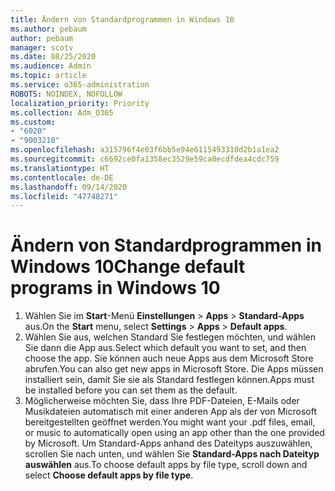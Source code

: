 ```yaml
---
title: Ändern von Standardprogrammen in Windows 10
ms.author: pebaum
author: pebaum
manager: scotv
ms.date: 08/25/2020
ms.audience: Admin
ms.topic: article
ms.service: o365-administration
ROBOTS: NOINDEX, NOFOLLOW
localization_priority: Priority
ms.collection: Adm_O365
ms.custom:
- "6020"
- "9003210"
ms.openlocfilehash: a315796f4e03f6bb5e94e6115493310d2b1a1ea2
ms.sourcegitcommit: c6692ce0fa1358ec3529e59ca0ecdfdea4cdc759
ms.translationtype: HT
ms.contentlocale: de-DE
ms.lasthandoff: 09/14/2020
ms.locfileid: "47748271"
---
```

# <a name="change-default-programs-in-windows-10"></a><span data-ttu-id="39fe0-102">Ändern von Standardprogrammen in Windows 10</span><span class="sxs-lookup"><span data-stu-id="39fe0-102">Change default programs in Windows 10</span></span>

1. <span data-ttu-id="39fe0-103">Wählen Sie im **Start**-Menü **Einstellungen** > **Apps** > **Standard-Apps** aus.</span><span class="sxs-lookup"><span data-stu-id="39fe0-103">On the  **Start**  menu, select **Settings** > **Apps** > **Default apps**.</span></span>
2. <span data-ttu-id="39fe0-104">Wählen Sie aus, welchen Standard Sie festlegen möchten, und wählen Sie dann die App aus.</span><span class="sxs-lookup"><span data-stu-id="39fe0-104">Select which default you want to set, and then choose the app.</span></span> <span data-ttu-id="39fe0-105">Sie können auch neue Apps aus dem Microsoft Store abrufen.</span><span class="sxs-lookup"><span data-stu-id="39fe0-105">You can also get new apps in Microsoft Store.</span></span> <span data-ttu-id="39fe0-106">Die Apps müssen installiert sein, damit Sie sie als Standard festlegen können.</span><span class="sxs-lookup"><span data-stu-id="39fe0-106">Apps must be installed before you can set them as the default.</span></span>
3. <span data-ttu-id="39fe0-107">Möglicherweise möchten Sie, dass Ihre PDF-Dateien, E-Mails oder Musikdateien automatisch mit einer anderen App als der von Microsoft bereitgestellten geöffnet werden.</span><span class="sxs-lookup"><span data-stu-id="39fe0-107">You might want your .pdf files, email, or music to automatically open using an app other than the one provided by Microsoft.</span></span> <span data-ttu-id="39fe0-108">Um Standard-Apps anhand des Dateityps auszuwählen, scrollen Sie nach unten, und wählen Sie **Standard-Apps nach Dateityp auswählen** aus.</span><span class="sxs-lookup"><span data-stu-id="39fe0-108">To choose default apps by file type, scroll down and select  **Choose default apps by file type**.</span></span>